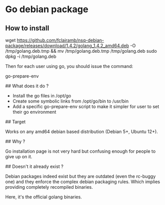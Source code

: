 # Go debian package

## How to install

 wget https://github.com/fclairamb/nsq-debian-package/releases/download/1.4.2/golang_1.4.2_amd64.deb -O /tmp/golang.deb.tmp && mv /tmp/golang.deb.tmp /tmp/golang.deb
 sudo dpkg -i /tmp/golang.deb

Then for each user using go, you should issue the command:

 go-prepare-env

## What does it do ?

* Install the go files in /opt/go
* Create some symbolic links from /opt/go/bin to /usr/bin
* Add a specific go-prepare-env script to make it simpler for user to set their go environment

## Target

Works on any amd64 debian based distribution (Debian 5+, Ubuntu 12+).

## Why ?

Go installation page is not very hard but confusing enough for people to give up on it.

## Doesn't it already exist ?

Debian packages indeed exist but they are outdated (even the rc-buggy one) and
they enforce the complex debian packaging rules. Which implies providing completely
recompiled binaries.

Here, it's the official golang binaries.
